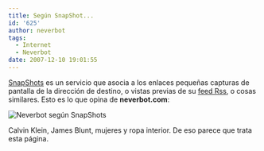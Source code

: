 ```yaml
---
title: Según SnapShot...
id: '625'
author: neverbot
tags:
  - Internet
  - Neverbot
date: 2007-12-10 19:01:55
---
```


[SnapShots](http://www.snap.com/) es un servicio que asocia a los enlaces pequeñas capturas de pantalla de la dirección de destino, o vistas previas de su [feed Rss](http://en.wikipedia.org/wiki/RSS), o cosas similares. Esto es lo que opina de **neverbot.com**:

![Neverbot según SnapShots](./snapshots.jpg "Neverbot según SnapShots")

Calvin Klein, James Blunt, mujeres y ropa interior. De eso parece que trata esta página.